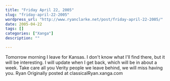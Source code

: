 ```yaml
---
title: "Friday April 22, 2005"
slug: "friday-april-22-2005"
wordpress_url: "http://www.ryanclarke.net/post/friday-april-22-2005/"
date: 2005-04-22
tags: []
categories: ["Xanga"]
description: ""

---
```


Tomorrow morning I leave for Kansas. I don't know what I'll find there, but it will be interesting. I will update when I get back, which will be in about a week. Take care all you Verity people we leave behind, we will miss having you.
 Ryan
Originally posted at classicalRyan.xanga.com
